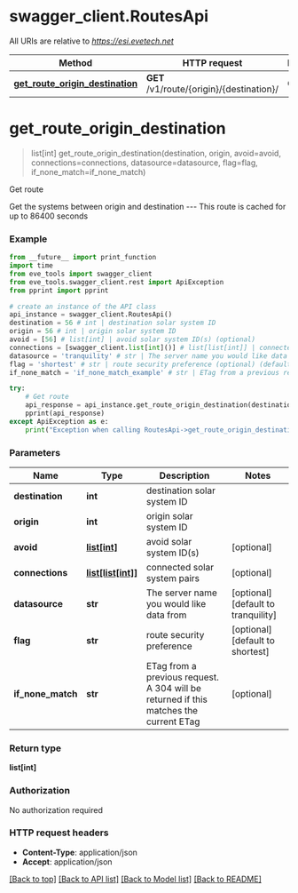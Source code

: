 # swagger_client.RoutesApi

All URIs are relative to *https://esi.evetech.net*

Method | HTTP request | Description
------------- | ------------- | -------------
[**get_route_origin_destination**](RoutesApi.md#get_route_origin_destination) | **GET** /v1/route/{origin}/{destination}/ | Get route


# **get_route_origin_destination**
> list[int] get_route_origin_destination(destination, origin, avoid=avoid, connections=connections, datasource=datasource, flag=flag, if_none_match=if_none_match)

Get route

Get the systems between origin and destination  ---  This route is cached for up to 86400 seconds

### Example
```python
from __future__ import print_function
import time
from eve_tools import swagger_client
from eve_tools.swagger_client.rest import ApiException
from pprint import pprint

# create an instance of the API class
api_instance = swagger_client.RoutesApi()
destination = 56 # int | destination solar system ID
origin = 56 # int | origin solar system ID
avoid = [56] # list[int] | avoid solar system ID(s) (optional)
connections = [swagger_client.list[int]()] # list[list[int]] | connected solar system pairs (optional)
datasource = 'tranquility' # str | The server name you would like data from (optional) (default to tranquility)
flag = 'shortest' # str | route security preference (optional) (default to shortest)
if_none_match = 'if_none_match_example' # str | ETag from a previous request. A 304 will be returned if this matches the current ETag (optional)

try:
    # Get route
    api_response = api_instance.get_route_origin_destination(destination, origin, avoid=avoid, connections=connections, datasource=datasource, flag=flag, if_none_match=if_none_match)
    pprint(api_response)
except ApiException as e:
    print("Exception when calling RoutesApi->get_route_origin_destination: %s\n" % e)
```

### Parameters

Name | Type | Description  | Notes
------------- | ------------- | ------------- | -------------
 **destination** | **int**| destination solar system ID | 
 **origin** | **int**| origin solar system ID | 
 **avoid** | [**list[int]**](int.md)| avoid solar system ID(s) | [optional] 
 **connections** | [**list[list[int]]**](list[int].md)| connected solar system pairs | [optional] 
 **datasource** | **str**| The server name you would like data from | [optional] [default to tranquility]
 **flag** | **str**| route security preference | [optional] [default to shortest]
 **if_none_match** | **str**| ETag from a previous request. A 304 will be returned if this matches the current ETag | [optional] 

### Return type

**list[int]**

### Authorization

No authorization required

### HTTP request headers

 - **Content-Type**: application/json
 - **Accept**: application/json

[[Back to top]](#) [[Back to API list]](../README.md#documentation-for-api-endpoints) [[Back to Model list]](../README.md#documentation-for-models) [[Back to README]](../README.md)

